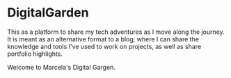 # DigitalGarden

This as a platform to share my tech adventures as I move along the journey.
It is meant as an alternative format to a blog; where I can share the knowledge and
tools I've used to work on projects, as well as share portfolio highlights. 

Welcome to Marcela's Digital Gargen. 
